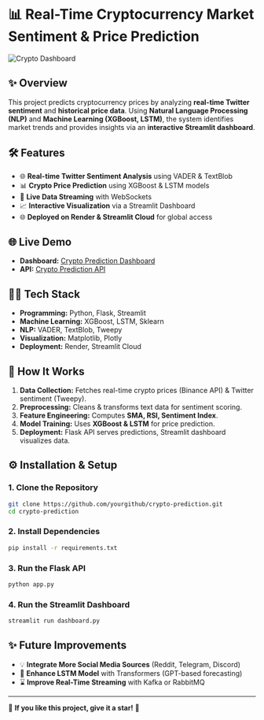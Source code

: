 # 📊 Real-Time Cryptocurrency Market Sentiment & Price Prediction

![Crypto Dashboard]()

## ✨ Overview
This project predicts cryptocurrency prices by analyzing **real-time Twitter sentiment** and **historical price data**. Using **Natural Language Processing (NLP)** and **Machine Learning (XGBoost, LSTM)**, the system identifies market trends and provides insights via an **interactive Streamlit dashboard**.

## 🛠️ Features
- 🌐 **Real-time Twitter Sentiment Analysis** using VADER & TextBlob
- 📊 **Crypto Price Prediction** using XGBoost & LSTM models
- 🔄 **Live Data Streaming** with WebSockets
- 📈 **Interactive Visualization** via a Streamlit Dashboard
- 🌐 **Deployed on Render & Streamlit Cloud** for global access

## 🌐 Live Demo
- **Dashboard:** [Crypto Prediction Dashboard]()
- **API:** [Crypto Prediction API]()

## 👩‍💻 Tech Stack
- **Programming:** Python, Flask, Streamlit
- **Machine Learning:** XGBoost, LSTM, Sklearn
- **NLP:** VADER, TextBlob, Tweepy
- **Visualization:** Matplotlib, Plotly
- **Deployment:** Render, Streamlit Cloud

## 📘 How It Works
1. **Data Collection:** Fetches real-time crypto prices (Binance API) & Twitter sentiment (Tweepy).
2. **Preprocessing:** Cleans & transforms text data for sentiment scoring.
3. **Feature Engineering:** Computes **SMA, RSI, Sentiment Index**.
4. **Model Training:** Uses **XGBoost & LSTM** for price prediction.
5. **Deployment:** Flask API serves predictions, Streamlit dashboard visualizes data.

## ⚙️ Installation & Setup
### 1. Clone the Repository
```bash
git clone https://github.com/yourgithub/crypto-prediction.git
cd crypto-prediction
```
### 2. Install Dependencies
```bash
pip install -r requirements.txt
```
### 3. Run the Flask API
```bash
python app.py
```
### 4. Run the Streamlit Dashboard
```bash
streamlit run dashboard.py
```

## ✨ Future Improvements
- 💡 **Integrate More Social Media Sources** (Reddit, Telegram, Discord)
- 🎨 **Enhance LSTM Model** with Transformers (GPT-based forecasting)
- ⌛ **Improve Real-Time Streaming** with Kafka or RabbitMQ

---
🌟 **If you like this project, give it a star!** 🌟

